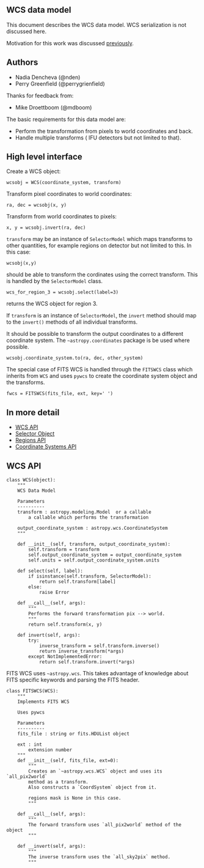WCS data model
--------------

This document describes the WCS data model. WCS serialization is not discussed here.

Motivation for this work was discussed [previously](https://mail.google.com/mail/u/1/?ui=2&shva=1#search/perrygreenfield/13efbb0f6b4b3932).

Authors
-------
* Nadia Dencheva (@nden)
* Perry Greenfield (@perrygrienfield)

Thanks for feedback from:

* Mike Droettboom (@mdboom)

The basic requirements for this data model are:

* Perform the transformation from pixels to world coordinates and back.
* Handle multiple transforms ( IFU detectors but not limited to that).

High level  interface
---------------------

Create a WCS object:

    wcsobj = WCS(coordinate_system, transform)

Transform pixel coordinates to world coordinates:

    ra, dec = wcsobj(x, y)

Transform from world coordinates to pixels:

    x, y = wcsobj.invert(ra, dec)

`transform` may be an instance of `SelectorModel` which maps transforms to other quantities,
for example regions on detector but not limited to this. In this case:

    wcsobj(x,y)

should be able to transform the cordinates using the correct transform.
This is handled by the `SelectorModel` class.

    wcs_for_region_3 = wcsobj.select(label=3)

returns the WCS object for region 3.

If `transform` is an instance of `SelectorModel`, the `invert` method should map to the `invert()`
methods of all individual transforms.

It should be possible to transform the output coordinates to a different coordinate system. The `~astropy.coordinates` package
is be used where possible.

    wcsobj.coordinate_system.to(ra, dec, other_system)

The special case of FITS WCS is handled through the `FITSWCS` class which inherits from `WCS`
and uses `pywcs`  to create the coordinate system object and the transforms.

    fwcs = FITSWCS(fits_file, ext, key=' ')

In more detail
--------------

* [WCS API](https://github.com/nden/astropy-api/blob/generalized_wcs/generalized_wcs/wcs_api.md#wcs-api)
* [Selector Object](https://github.com/nden/astropy-api/blob/generalized_wcs/generalized_wcs_api/selector.md)
* [Regions API](https://github.com/nden/astropy-api/blob/generalized_wcs/generalized_wcs_api/region_api.md)
* [Coordinate Systems API](https://github.com/nden/astropy-api/blob/generalized_wcs/generalized_wcs_api/coordinate_systems_api.md)

WCS API
-------

    class WCS(object):
        """
        WCS Data Model

        Parameters
        ----------
        transform : astropy.modeling.Model  or a callable
            a callable which performs the transformation

        output_coordinate_system : astropy.wcs.CoordinateSystem
        """

        def __init__(self, transform, output_coordinate_system):
            self.transform = transform
            self.output_coordinate_system = output_coordinate_system
            self.units = self.output_coordinate_system.units

        def select(self, label):
            if isinstance(self.transform, SelectorModel):
                return self.transform[label]
            else:
                raise Error

        def __call__(self, args):
            """
            Performs the forward transformation pix --> world.
            """
            return self.transform(x, y)

        def invert(self, args):
            try:
                inverse_transform = self.transform.inverse()
                return inverse_transform(*args)
            except NotImplementedError:
                return self.transform.invert(*args)

FITS WCS uses `~astropy.wcs`. This takes advantage of knowledge about FITS
specific keywords and parsing the FITS header.

    class FITSWCS(WCS):
        """
        Implements FITS WCS

        Uses pywcs

        Parameters
        ----------
        fits_file : string or fits.HDUList object

        ext : int
            extension number
        """
        def __init__(self, fits_file, ext=0):
            """
            Creates an `~astropy.wcs.WCS` object and uses its `all_pix2world`
            method as a transform.
            Also constructs a `CoordSystem` object from it.

            regions mask is None in this case.
            """

        def __call__(self, args):
            """
            The forward transform uses `all_pix2world` method of the object
            """

        def __invert(self, args):
            """
            The inverse transform uses the `all_sky2pix` method.
            """


